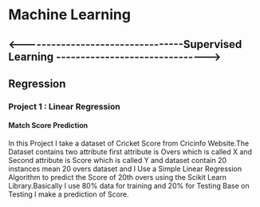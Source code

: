 # Machine Learning

   ## <---------------------------------Supervised Learning ------------------------------->

## Regression
### Project 1 : Linear Regression
#### Match Score Prediction
In this Project I take a dataset of Cricket Score from Cricinfo Website.The Dataset contains two attribute first attribute is Overs which is called X and Second attribute is Score which is called Y and dataset contain 20 instances mean 20 overs dataset and I Use a Simple Linear Regression Algorithm to predict the Score of 20th overs using the Scikit Learn Library.Basically I use 80% data for training and 20% for Testing Base on Testing I make a prediction of Score.


